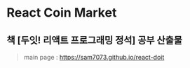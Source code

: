 # React Coin Market

## 책 [두잇! 리액트 프로그래밍 정석] 공부 산출물

> main page : https://sam7073.github.io/react-doit
